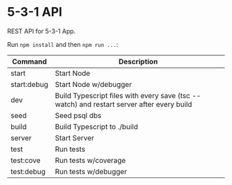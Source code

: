 # 5-3-1 API

REST API for 5-3-1 App.

Run `npm install` and then `npm run ...`:

| Command     | Description                                                                               |
| ----------- | ----------------------------------------------------------------------------------------- |
| start       | Start Node                                                                                |
| start:debug | Start Node w/debugger                                                                     |
| dev         | Build Typescript files with every save (tsc --watch) and restart server after every build |
| seed        | Seed psql dbs                                                                             |
| build       | Build Typescript to ./build                                                               |
| server      | Start Server                                                                              |
| test        | Run tests                                                                                 |
| test:cove   | Run tests w/coverage                                                                      |
| test:debug  | Run tests w/debugger                                                                      |
